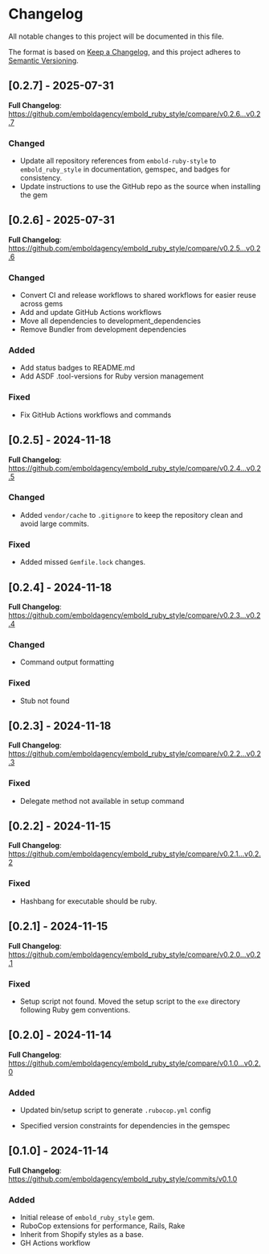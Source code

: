# Changelog

All notable changes to this project will be documented in this file.

The format is based on [Keep a Changelog](https://keepachangelog.com/en/1.1.0/),
and this project adheres to [Semantic Versioning](https://semver.org/spec/v2.0.0.html).

## [0.2.7] - 2025-07-31
**Full Changelog**: https://github.com/emboldagency/embold_ruby_style/compare/v0.2.6...v0.2.7

### Changed
- Update all repository references from `embold-ruby-style` to `embold_ruby_style` in documentation, gemspec, and badges for consistency.
- Update instructions to use the GitHub repo as the source when installing the gem

## [0.2.6] - 2025-07-31
**Full Changelog**: https://github.com/emboldagency/embold_ruby_style/compare/v0.2.5...v0.2.6
### Changed
- Convert CI and release workflows to shared workflows for easier reuse across gems
- Add and update GitHub Actions workflows
- Move all dependencies to development_dependencies
- Remove Bundler from development dependencies

### Added
- Add status badges to README.md
- Add ASDF .tool-versions for Ruby version management

### Fixed
- Fix GitHub Actions workflows and commands

## [0.2.5] - 2024-11-18

**Full Changelog**: https://github.com/emboldagency/embold_ruby_style/compare/v0.2.4...v0.2.5

### Changed
- Added `vendor/cache` to `.gitignore` to keep the repository clean and avoid large commits.

### Fixed
- Added missed `Gemfile.lock` changes.

## [0.2.4] - 2024-11-18

**Full Changelog**: https://github.com/emboldagency/embold_ruby_style/compare/v0.2.3...v0.2.4

### Changed
- Command output formatting

### Fixed
- Stub not found

## [0.2.3] - 2024-11-18

**Full Changelog**: https://github.com/emboldagency/embold_ruby_style/compare/v0.2.2...v0.2.3

### Fixed
- Delegate method not available in setup command

## [0.2.2] - 2024-11-15

**Full Changelog**: https://github.com/emboldagency/embold_ruby_style/compare/v0.2.1...v0.2.2

### Fixed
- Hashbang for executable should be ruby.

## [0.2.1] - 2024-11-15

**Full Changelog**: https://github.com/emboldagency/embold_ruby_style/compare/v0.2.0...v0.2.1

### Fixed
- Setup script not found. Moved the setup script to the `exe` directory following Ruby gem conventions.

## [0.2.0] - 2024-11-14

**Full Changelog**: https://github.com/emboldagency/embold_ruby_style/compare/v0.1.0...v0.2.0

### Added
- Updated bin/setup script to generate `.rubocop.yml` config

- Specified version constraints for dependencies in the gemspec

## [0.1.0] - 2024-11-14

**Full Changelog**: https://github.com/emboldagency/embold_ruby_style/commits/v0.1.0

### Added
- Initial release of `embold_ruby_style` gem.
- RuboCop extensions for performance, Rails, Rake
- Inherit from Shopify styles as a base.
- GH Actions workflow
